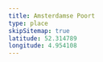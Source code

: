 ```yaml
---
title: Amsterdamse Poort
type: place
skipSitemap: true
latitude: 52.314789
longitude: 4.954108
---
```

